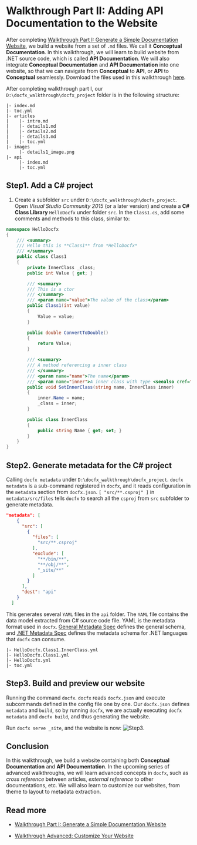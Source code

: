 Walkthrough Part II: Adding API Documentation to the Website
==========================

After completing [Walkthrough Part I: Generate a Simple Documentation Website](walkthrough_create_a_docfx_project.md), we build a website from a set of `.md` files. We call it **Conceptual Documentation**. In this walkthrough, we will learn to build website from .NET source code, which is called **API Documentation**. We will also integrate **Conceptual Documentation** and **API Documentation** into one website, so that we can navigate from **Conceptual** to **API**, or **API** to **Conceptual** seamlessly. Download the files used in this walkthrough [here](artifacts/walkthrough2.zip).

After completing walkthrough part I, our `D:\docfx_walkthrough\docfx_project` folder is in the following structure:

```
|- index.md
|- toc.yml
|- articles
|    |- intro.md
|    |- details1.md
|    |- details2.md
|    |- details3.md
|    |- toc.yml
|- images
     |- details1_image.png
|- api
     |- index.md
     |- toc.yml
```

Step1. Add a C# project
---------------------------
1. Create a subfolder `src` under `D:\docfx_walkthrough\docfx_project`. Open *Visual Studio Community 2015* (or a later version) and create a **C# Class Library** `HelloDocfx` under folder `src`. In the `Class1.cs`, add some comments and methods to this class, similar to:

```csharp
namespace HelloDocfx
{
    /// <summary>
    /// Hello this is **Class1** from *HelloDocfx*
    /// </summary>
    public class Class1
    {
        private InnerClass _class;
        public int Value { get; }

        /// <summary>
        /// This is a ctor
        /// </summary>
        /// <param name="value">The value of the class</param>
        public Class1(int value)
        {
            Value = value;
        }

        public double ConvertToDouble()
        {
            return Value;
        }

        /// <summary>
        /// A method referencing a inner class
        /// </summary>
        /// <param name="name">The name</param>
        /// <param name="inner">A inner class with type <seealso cref="InnerClass"/></param>
        public void SetInnerClass(string name, InnerClass inner)
        {
            inner.Name = name;
            _class = inner;
        }

        public class InnerClass
        {
            public string Name { get; set; }
        }
    }
}
```

Step2. Generate metadata for the C# project
----------------------
Calling `docfx metadata` under `D:\docfx_walkthrough\docfx_project`. `docfx metadata` is a sub-command registered in `docfx`, and it reads configuration in the `metadata` section from `docfx.json`. `[ "src/**.csproj" ]` in `metadata/src/files` tells `docfx` to search all the `csproj` from `src` subfolder to generate metadata.

```json
"metadata": [
    {
      "src": [
        {
          "files": [
            "src/**.csproj"
          ],
          "exclude": [
            "**/bin/**",
            "**/obj/**",
            "_site/**"
          ]
        }
      ],
      "dest": "api"
    }
  ]
```

This generates several `YAML` files in the `api` folder. The `YAML` file contains the data model extracted from C# source code file. YAML is the metadata format used in `docfx`. [General Metadata Spec](http://dotnet.github.io/docfx/spec/metadata_format_spec.html) defines the general schema, and [.NET Metadata Spec](http://dotnet.github.io/docfx/spec/metadata_dotnet_spec.html) defines the metadata schema for .NET languages that `docfx` can consume.
```
|- HelloDocfx.Class1.InnerClass.yml
|- HelloDocfx.Class1.yml
|- HelloDocfx.yml
|- toc.yml
```

Step3. Build and preview our website
----------------------------------------------------
Running the command `docfx`. `docfx` reads `docfx.json` and execute subcommands defined in the config file one by one. Our `docfx.json` defines `metadata` and `build`, so by running `docfx`, we are actually executing `docfx metadata` and `docfx build`, and thus generating the website.

Run `docfx serve _site`, and the website is now:
![Step3](images/walkthrough2_step3.png).

Conclusion
---------
In this walkthrough, we build a website containing both **Conceptual Documentation** and **API Documentation**. In the upcoming series of advanced walkthroughs, we will learn advanced concepts in `docfx`, such as *cross reference* between articles, *external reference* to other documentations, etc. We will also learn to customize our websites, from theme to layout to metadata extraction.

Read more
---------
* [Walkthrough Part I: Generate a Simple Documentation Website](walkthrough_create_a_docfx_project.md)

* [Walkthrough Advanced: Customize Your Website](advanced_walkthrough.md)
